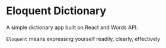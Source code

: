 # Eloquent Dictionary
A simple dictionary app built on React and Words API.

`Eloquent` means expressing yourself readily, clearly, effectively

